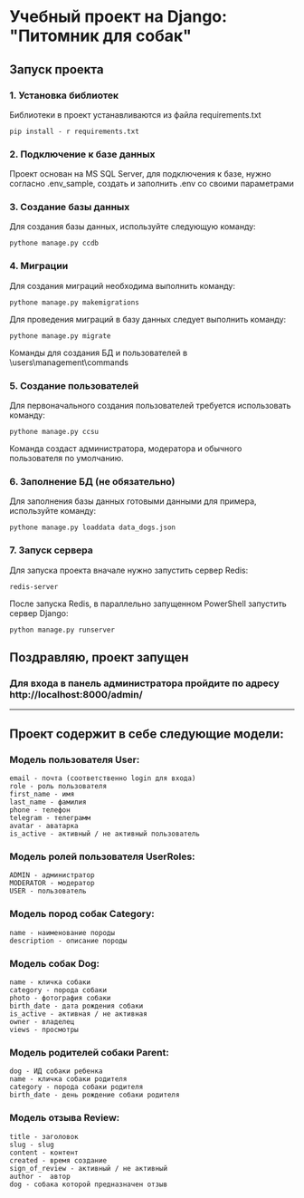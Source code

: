 # Учебный проект на Django: "Питомник для собак"
## Запуск проекта

### 1. Установка библиотек
Библиотеки в проект устанавливаются из файла requirements.txt
```shell
pip install - r requirements.txt
```
### 2. Подключение к базе данных
Проект основан на MS SQL Server, для подключения к базе, нужно согласно .env_sample, 
создать и заполнить .env со своими параметрами

### 3. Создание базы данных
Для создания базы данных, используйте следующую команду:
```shell
pythone manage.py ccdb
```
### 4. Миграции
Для создания миграций необходима выполнить команду:
```shell
pythone manage.py makemigrations
```
Для проведения миграций в базу данных следует выполнить команду:
```shell
pythone manage.py migrate
```
Команды для создания БД и пользователей в \users\management\commands
### 5. Создание пользователей
Для первоначального создания пользователей требуется использовать команду:
```shell
pythone manage.py ccsu
```
Команда создаст администратора, модератора и обычного пользователя по умолчанию.

### 6. Заполнение БД (не обязательно)
Для заполнения базы данных готовыми данными для примера, используйте команду:
```shell
pythone manage.py loaddata data_dogs.json
```
### 7. Запуск сервера

Для запуска проекта вначале нужно запустить сервер Redis:
```shell
redis-server 
```
После запуска Redis, в параллельно запущенном PowerShell запустить сервер Django:
```shell
python manage.py runserver 
```

## Поздравляю, проект запущен

### Для входа в панель администратора пройдите по адресу http://localhost:8000/admin/

___

## Проект содержит в себе следующие модели:

### Модель пользователя User:
    email - почта (соответственно login для входа)
    role - роль пользователя
    first_name - имя
    last_name - фамилия
    phone - телефон
    telegram - телеграмм
    avatar - аватарка
    is_active - активный / не активный пользователь

### Модель ролей пользователя UserRoles:
    ADMIN - администратор
    MODERATOR - модератор
    USER - пользователь

### Модель пород собак Category:
    name - наименование породы
    description - описание породы

### Модель собак Dog:
    name - кличка собаки
    category - порода собаки
    photo - фотография собаки
    birth_date - дата рождения собаки
    is_active - активная / не активная
    owner - владелец
    views - просмотры

### Модель родителей собаки Parent:
    dog - ИД собаки ребенка
    name - кличка собаки родителя
    category - порода собаки родителя
    birth_date - день рождение собаки родителя

### Модель отзыва Review:
    title - заголовок
    slug - slug
    content - контент
    created - время создание
    sign_of_review - активный / не активный
    author -  автор
    dog - собака которой предназначен отзыв